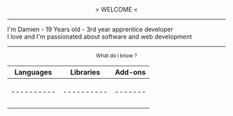 <div align="center">
    > WELCOME <
    <div align="left">
        <hr />
        I'm Damien - 19 Years old - 3rd year apprentice developer
        <br />
        I love and I'm passionated about software and web development
        <hr />
    </div>
    <sub>What do i know ?</sub>
    
| Languages  | Libraries | Add-ons |
|:----------:|:---------:|:-------:|
|            |           |         |
|            |           |         |
|            |           |         |
| ---------- |---------- | ------- |
|            |           |         |
|            |           |         |
|            |           |         |
|            |           |         |
</div>
